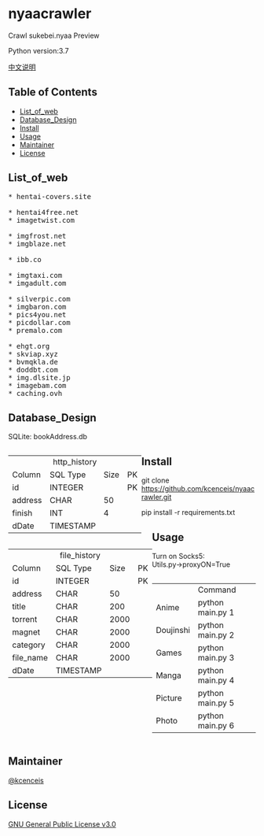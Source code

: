 # nyaacrawler

Crawl sukebei.nyaa Preview

Python version:3.7

[中文说明](README_zh.md)

## Table of Contents

- [List_of_web](#list_of_web)
- [Database_Design](#database_design)
- [Install](#install)
- [Usage](#usage)
- [Maintainer](#maintainer)
- [License](#license)


## List_of_web
<pre>
* hentai-covers.site

* hentai4free.net
* imagetwist.com

* imgfrost.net
* imgblaze.net

* ibb.co

* imgtaxi.com
* imgadult.com

* silverpic.com
* imgbaron.com
* pics4you.net
* picdollar.com
* premalo.com

* ehgt.org
* skviap.xyz
* bvmqkla.de
* doddbt.com
* img.dlsite.jp
* imagebam.com
* caching.ovh
</pre>

## Database_Design
SQLite: bookAddress.db

<div style=" display:table-cell; float:left;">
    <table>
        <tr>
            <td colspan="4" align="center">http_history</td>
        </tr>
        <tr>
            <td>Column</td>
            <td>SQL Type</td>
            <td>Size</td>
            <td>PK</td>
        </tr>
        <tr>
            <td>id</td>
            <td>INTEGER</td>
            <td></td>
            <td>PK</td>
        </tr>
        <tr>
            <td>address</td>
            <td>CHAR</td>
            <td>50</td>
            <td></td>
        </tr>
        <tr>
            <td>finish</td>
            <td>INT</td>
            <td>4</td>
            <td></td>
        </tr>
        <tr>
            <td>dDate</td>
            <td>TIMESTAMP</td>
            <td></td>
            <td></td>
        </tr>
    </table>
</div>

<div style="  display:table-cell;float:left;">
    <table>
        <tr>
            <td colspan="4" align="center">file_history</td>
        </tr>
        <tr>
            <td>Column</td>
            <td>SQL Type</td>
            <td>Size</td>
            <td>PK</td>
        </tr>
        <tr>
            <td>id</td>
            <td>INTEGER</td>
            <td></td>
            <td>PK</td>
        </tr>
        <tr>
            <td>address</td>
            <td>CHAR</td>
            <td>50</td>
            <td></td>
        </tr>
        <tr>
            <td>title</td>
            <td>CHAR</td>
            <td>200</td>
            <td></td>
        </tr>
        <tr>
            <td>torrent</td>
            <td>CHAR</td>
            <td>2000</td>
            <td></td>
        </tr>
        <tr>
            <td>magnet</td>
            <td>CHAR</td>
            <td>2000</td>
            <td></td>
        </tr>
        <tr>
            <td>category</td>
            <td>CHAR</td>
            <td>2000</td>
            <td></td>
        </tr>
        <tr>
            <td>file_name</td>
            <td>CHAR</td>
            <td>2000</td>
            <td></td>
        </tr>
        <tr>
            <td>dDate</td>
            <td>TIMESTAMP</td>
            <td></td>
            <td></td>
        </tr>
    </table>
</div>

## Install

git clone https://github.com/kcenceis/nyaacrawler.git

pip install -r requirements.txt

## Usage

Turn on Socks5: Utils.py→proxyON=True

<div style="  display:table-cell; ">
<table>
  <tr>
       <td></td>
       <td>Command</td>
  </tr>
  <tr>
       <td>Anime</td>
       <td>python main.py 1</td>
  </tr>
  <tr>
       <td>Doujinshi</td>
       <td>python main.py 2</td>
  </tr>
  <tr>
       <td>Games</td>
       <td>python main.py 3</td>
  </tr>
  <tr>
       <td>Manga</td>
       <td>python main.py 4</td>
  </tr>
  <tr>
       <td>Picture</td>
       <td>python main.py 5</td>
  </tr>
  <tr>
       <td>Photo</td>
       <td>python main.py 6</td>
  </tr>
</table>
</div>

## Maintainer

[@kcenceis](https://github.com/kcenceis)

## License

[GNU General Public License v3.0](LICENSE)
